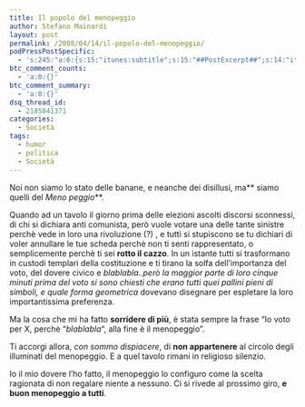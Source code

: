 ```yaml
---
title: Il popolo del menopeggio
author: Stefano Mainardi
layout: post
permalink: /2008/04/14/il-popolo-del-menopeggio/
podPressPostSpecific:
  - 's:245:"a:6:{s:15:"itunes:subtitle";s:15:"##PostExcerpt##";s:14:"itunes:summary";s:15:"##PostExcerpt##";s:15:"itunes:keywords";s:17:"##WordPressCats##";s:13:"itunes:author";s:10:"##Global##";s:15:"itunes:explicit";s:2:"No";s:12:"itunes:block";s:2:"No";}";'
btc_comment_counts:
  - 'a:0:{}'
btc_comment_summary:
  - 'a:0:{}'
dsq_thread_id:
  - 2185841371
categories:
  - Società
tags:
  - humor
  - politica
  - Società
---
```

Noi non siamo lo stato delle banane, e neanche dei disillusi, ma** siamo quelli del *Meno peggio***.

Quando ad un tavolo il giorno prima delle elezioni ascolti discorsi sconnessi, di chi si dichiara anti comunista, però vuole votare una delle tante sinistre perchè vede in loro una rivoluzione (?) , e tutti si stupiscono se tu dichiari di voler annullare le tue scheda perchè non ti senti rappresentato, o semplicemente perchè ti sei **rotto il cazzo**. In un istante tutti si trasformano in custodi templari della costituzione e ti tirano la solfa dell&#8217;importanza del voto, del dovere civico e *blablabla..*però la maggior parte di loro cinque minuti prima del voto si sono chiesti che erano tutti quei pallini pieni di simboli, e quale f*orma geometrica* dovevano disegnare per espletare la loro importantissima preferenza.

Ma la cosa che mi ha fatto **sorridere di più**, è stata sempre la frase &#8220;Io voto per X, perchè &#8220;*blablabla*&#8220;, alla fine è il menopeggio&#8221;.

Ti accorgi allora, *con sommo dispiacere*, di **non appartenere** al circolo degli illuminati del menopeggio. E a quel tavolo rimani in religioso silenzio.

Io il mio dovere l&#8217;ho fatto, il menopeggio lo configuro come la scelta ragionata di non regalare niente a nessuno. Ci si rivede al prossimo giro, **e buon menopeggio a tutti**.